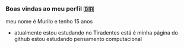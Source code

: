   ### Boas vindas ao meu perfil 🇧🇷
meu nome é Murilo e tenho 15 anos
- atualmente estou estudando no Tiradentes 
está é minha página do github
estou estudando pensamento computacional
